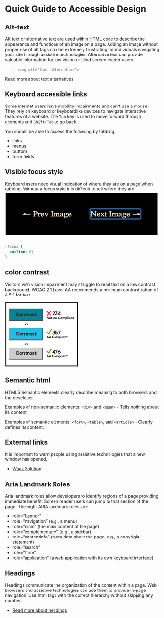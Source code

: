 # Quick Guide to Accessible Design

## Alt-text
Alt text or alternative text are used within HTML code to describe the appearance and functions of an image on a page. Adding an image without proper use of alt tags can be extremely frustrating for individuals navigating your site through assistive technologies. Alternatve text can provide valuable information for low vision or blind screen reader users.
> `<img alt="text alternative">`

[Read more about text alternatives](https://www.abilitynet.org.uk/blog/five-golden-rules-compliant-alt-text "abilitynet.org")

## Keyboard accessible links
Some internet users have mobility impairments and can't use a mouse. They rely on keyboard or keyboardlike devices to navigate interactive features of a website. The `Tab` key is used to move forward through elements and `Shift+Tab` to go back.

You should be able to access the following by tabbing:
* links
* menus
* buttons 
* form fields

## Visible focus style
Keyboard users need visual indication of where they are on a page when tabbing. Without a focus style it is difficult to tell where they are.
![Example of a link with focus visible](/images/focus-visible.png)

```css
:focus {
  outline: 0;
}
```

## color contrast
Visitors with vision impairment may struggle to read text on a low contrast background. WCAG 2.1 Level AA recommends a minimum contrast ration of 4.5:1 for text.

![Color Contrast examples](/images/contrast.png)

## Semantic html
HTML5 Semantic elements clearly describe meaning to both browsers and the developer.

Examples of non-semantic elements: `<div>` and `<span>` - Tells nothing about its content.

Examples of semantic elements: `<form>`, `<table>`, and `<article>` - Clearly defines its content.

## External links
It is important to warn people using assistive technologies that a new window has opened. 
* [Waaz Solution](https://waaz.xyz/adding-external-link-indicator-with-css/ "Waaz article about external links")

## Aria Landmark Roles
Aria landmark roles allow developers to identify regions of a page providing immediate benefit. Screen reader users can jump to that section of the page.
The eight ARIA landmark roles are: 
*   role=”banner”
*   role=”navigation” (e.g., a menu)
*   role=”main” (the main content of the page)
*   role=”complementary” (e.g., a sidebar)
*   role=”contentinfo” (meta data about the page, e.g., a copyright statement)
*   role=”search”
*   role=”form”
*   role=”application” (a web application with its own keyboard interface)

## Headings
Headings communicate the organization of the content within a page. Web browsers and assistive technologies can use them to provide in-page navigation. Use html tags with the correct hierarchy without skipping any number. 
* [Read more about headings](https://www.w3.org/WAI/tutorials/page-structure/headings/ "w3.org")
